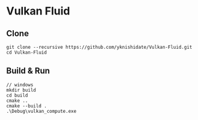 # Vulkan Fluid

## Clone

```
git clone --recursive https://github.com/yknishidate/Vulkan-Fluid.git
cd Vulkan-Fluid
```

## Build & Run

```
// windows
mkdir build
cd build
cmake ..
cmake --build .
.\Debug\vulkan_compute.exe
```
